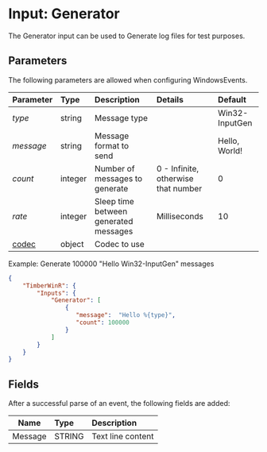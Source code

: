 # Input: Generator

The Generator input can be used to Generate log files for test purposes.

## Parameters
The following parameters are allowed when configuring WindowsEvents.

| Parameter         |     Type       |  Description                                                             | Details               |  Default |
| :---------------- |:---------------| :----------------------------------------------------------------------- | :---------------------------  | :-- |
| *type*            | string  |Message type                                |  |  Win32-InputGen   |
| *message*         | string  |Message format to send                                  |  |  Hello, World!   |
| *count*           | integer |Number of messages to generate                                       | 0 - Infinite, otherwise that number | 0 |
| *rate*            | integer |Sleep time between generated messages                                    | Milliseconds | 10 |
| [codec](https://github.com/Cimpress-MCP/TimberWinR/blob/master/TimberWinR/mdocs/Codec.md)  | object | Codec to use  |

Example: Generate 100000 "Hello Win32-InputGen" messages

```json
{
    "TimberWinR": {
        "Inputs": {
            "Generator": [
                {
                   "message":  "Hello %{type}",
                   "count": 100000
                }
            ]
		}
	}
}
```
## Fields
After a successful parse of an event, the following fields are added:

| Name | Type | Description |
| ---- |:-----| :-----------|
| Message | STRING | Text line content  |
